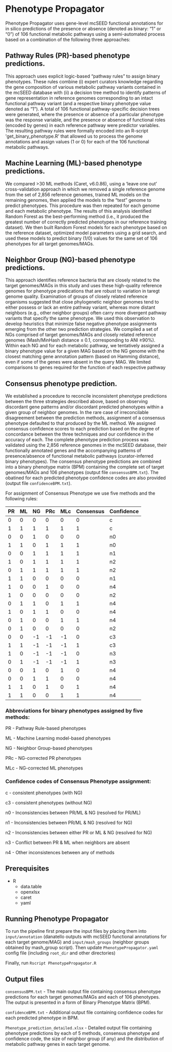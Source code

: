 # Phenotype Propagator
Phenotype Propagator uses gene-level mcSEED functional annotations for in silico predictions of the presence or absence (denoted as binary: “1” or “0”) of 106 functional metabolic pathways using a semi-automated process based on a combination of the following three approaches:
## Pathway Rules (PR)-based phenotype predictions.
This approach uses explicit logic-based “pathway rules” to assign binary phenotypes. These rules combine (i) expert curators knowledge regarding the gene composition of various metabolic pathway variants contained in the mcSEED database with (ii) a decision tree method to identify patterns of gene representation in reference genomes corresponding to an intact functional pathway variant (and a respective binary phenotype value denoted as “1”). A total of 106 functional pathway-specific decision trees were generated, where the presence or absence of a particular phenotype was the response variable, and the presence or absence of functional roles (encoded by genes) in each reference pathway were predictor variables. The resulting pathway rules were formally encoded into an R-script 'get_binary_phenotype.R'  that allowed us to process the genome annotations and assign values (1 or 0) for each of the 106 functional metabolic pathways.

## Machine Learning (ML)-based phenotype predictions.
We compared >30 ML methods (Caret, v6.0.86), using a ‘leave one out’ cross-validation approach in which we removed a single reference genome from the set of 2,856 reference genomes, trained ML models on the remaining genomes, then applied the models to the “test” genome to predict phenotypes. This procedure was then repeated for each genome and each metabolic phenotype. The results of this analysis identified Random Forest as the best-performing method (i.e., it produced the greatest number of correctly predicted phenotypes in our reference training dataset). We then built Random Forest models for each phenotype based on the reference dataset, optimized model parameters using a grid search, and used these models to predict binary (1/0) values for the same set of 106 phenotypes for all target genomes/MAGs.

## Neighbor Group (NG)-based phenotype predictions.
This approach identifies reference bacteria that are closely related to the target genomes/MAGs in this study and uses these high-quality reference genomes for phenotype predications that are robust to variation in taregt genome quality. Examination of groups of closely related reference organisms suggested that close phylogenetic neighbor genomes tend to either possess or lack an entire pathway variant, whereas more distant neighbors (e.g., other neighbor groups) often carry more divergent pathway variants that specify the same phenotype. We used this observation to develop heuristics that minimize false negative phenotype assignments emerging from the other two prediction strategies. We compiled a set of NGs comprised of target genomes/MAGs and closely related reference genomes (Mash/MinHash distance ≤ 0.1, corresponding to ANI ≥90%). Within each NG and for each metabolic pathway, we tentatively assigned a binary phenotype value for a given MAG based on the NG genome with the closest matching gene annotation pattern (based on Hamming distance), even if some of the genes were absent in the query MAG. We limited comparisons to genes required for the function of each respective pathway

## Consensus phenotype prediction.
We established a procedure to reconcile inconsistent phenotype predictions between the three strategies described above, based on observing discordant gene patterns and/or discordant predicted phenotypes within a given group of neighbor genomes. In the rare case of irreconcilable disagreement between the prediction methods, assignment of a consensus phenotype defaulted to that produced by the ML method. We assigned consensus confidence scores to each prediction based on the degree of concordance between the three techniques and our confidence in the accuracy of each.
The complete phenotype prediction process was validated using the 2,856 reference genomes in the mcSEED database, their functionally annotated genes and the accompanying patterns of presence/absence of functional metabolic pathways (curator-inferred binary phenotypes). 
The consensus phenotype predictions are combined into a binary phenotype matrix (BPM) containing the complete set of target genomes/MAGs and 106 phenotypes (output file `consensusBPM.txt`). The obatined for each predicted phenotype confidence codes are also provided (output file `confidenceBPM.txt`).

For assignment of Consensus Phenotype we use five methods and the following rules:

| **PR** | **ML** | **NG** | **PRc** | **MLc** | **Consensus** | **Confidence** |
| ------ | ------ | ------ | ------- | ------- | ------------- | -------------- |
| 0      | 0      | 0      | 0       | 0       | 0             | c              |
| 1      | 1      | 1      | 1       | 1       | 1             | c              |
| 0      | 0      | 1      | 0       | 0       | 0             | n0             |
| 1      | 1      | 0      | 1       | 1       | 1             | n0             |
| 0      | 0      | 1      | 1       | 1       | 1             | n1             |
| 1      | 0      | 1      | 1       | 1       | 1             | n2             |
| 0      | 1      | 1      | 1       | 1       | 1             | n2             |
| 1      | 1      | 0      | 0       | 0       | 0             | n1             |
| 1      | 0      | 0      | 1       | 0       | 0             | n4             |
| 1      | 0      | 0      | 0       | 0       | 0             | n2             |
| 0      | 1      | 1      | 0       | 1       | 1             | n4             |
| 1      | 0      | 1      | 1       | 0       | 0             | n4             |
| 0      | 1      | 0      | 0       | 1       | 1             | n4             |
| 0      | 1      | 0      | 0       | 0       | 0             | n2             |
| 0      | 0      | \-1    | \-1     | \-1     | 0             | c3             |
| 1      | 1      | \-1    | \-1     | \-1     | 1             | c3             |
| 1      | 0      | \-1    | \-1     | \-1     | 0             | n3             |
| 0      | 1      | \-1    | \-1     | \-1     | 1             | n3             |
| 0      | 0      | 1      | 0       | 1       | 0             | n4             |
| 0      | 0      | 1      | 1       | 0       | 0             | n4             |
| 1      | 1      | 0      | 1       | 0       | 1             | n4             |
| 1      | 1      | 0      | 0       | 1       | 1             | n4             |
### Abbreviations for binary phenotypes assigned by five methods:
PR - Pathway Rule-based phenotypes

ML - Machine Learning model-based phenotypes 

NG - Neighbor Group-based phenotypes
 
PRc - NG-corrected PR phenotypes

MLc - NG-corrected ML phenotypes

### Confidence codes of Consensus Phenotype assignment:
c - consistent phenotypes (with NG)

c3 - consistent phenotypes (without NG)

n0 - Inconsistencies between PR/ML & NG (resolved for PR/ML)

n1 - Inconsistencies between PR/ML & NG (resolved for NG)

n2 - Inconsistencies between either PR or ML & NG (resolved for NG)

n3 - Conflict between PR & ML when neighbors are absent

n4 - Other inconsistences between any of methods

## Prerequisites

- R
  - data.table
  - openxlsx
  - caret
  - yaml

## Running Phenotype Propagator
To run the pipeline first prepare the input files by placing them into `input/annotation` (danatello outputs with mcSEED functional annotations for each target genome/MAG) and `input/mash_groups` (neighbor groups obtained by mash_group script).
Then update `PhenotypePropagator.yaml` config file (including `root_dir` and other directories)

Finally, run `Rscript PhenotypePropagator.R` 

## Output files
`consensusBPM.txt` - The main output file containing consensus phenotype predictions for each target genomes/MAGs and each of 106 phenotypes. The output is presented in a form of Binary Phenotype Matrix (BPM). 

`confidenceBPM.txt` - Additional output file containing confidence codes for each predicted phenotype in BPM.

`Phenotype_prediction_detailed.xlsx` - Detailed output file containing phenotype predictions by each of 5 methods, consensus phenotype and confidence code, the size of neighbor group (if any) and the distribution of metabolic pathway genes in each target genome.